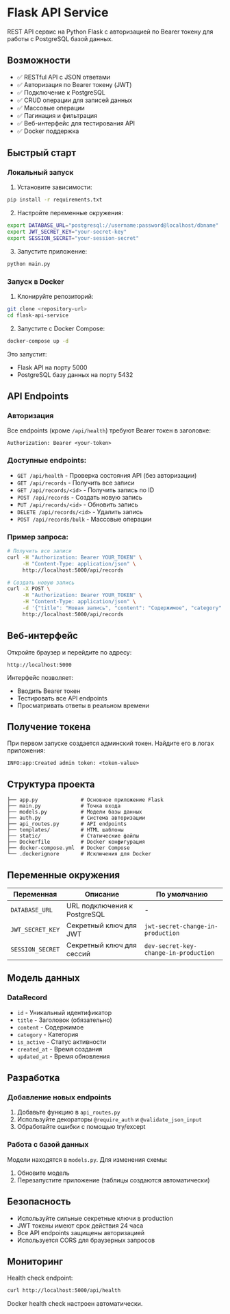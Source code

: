 # Flask API Service

REST API сервис на Python Flask с авторизацией по Bearer токену для работы с PostgreSQL базой данных.

## Возможности

- ✅ RESTful API с JSON ответами
- ✅ Авторизация по Bearer токену (JWT)
- ✅ Подключение к PostgreSQL
- ✅ CRUD операции для записей данных
- ✅ Массовые операции
- ✅ Пагинация и фильтрация
- ✅ Веб-интерфейс для тестирования API
- ✅ Docker поддержка

## Быстрый старт

### Локальный запуск

1. Установите зависимости:
```bash
pip install -r requirements.txt
```

2. Настройте переменные окружения:
```bash
export DATABASE_URL="postgresql://username:password@localhost/dbname"
export JWT_SECRET_KEY="your-secret-key"
export SESSION_SECRET="your-session-secret"
```

3. Запустите приложение:
```bash
python main.py
```

### Запуск в Docker

1. Клонируйте репозиторий:
```bash
git clone <repository-url>
cd flask-api-service
```

2. Запустите с Docker Compose:
```bash
docker-compose up -d
```

Это запустит:
- Flask API на порту 5000
- PostgreSQL базу данных на порту 5432

## API Endpoints

### Авторизация
Все endpoints (кроме `/api/health`) требуют Bearer токен в заголовке:
```
Authorization: Bearer <your-token>
```

### Доступные endpoints:

- `GET /api/health` - Проверка состояния API (без авторизации)
- `GET /api/records` - Получить все записи
- `GET /api/records/<id>` - Получить запись по ID
- `POST /api/records` - Создать новую запись
- `PUT /api/records/<id>` - Обновить запись
- `DELETE /api/records/<id>` - Удалить запись
- `POST /api/records/bulk` - Массовые операции

### Пример запроса:

```bash
# Получить все записи
curl -H "Authorization: Bearer YOUR_TOKEN" \
     -H "Content-Type: application/json" \
     http://localhost:5000/api/records

# Создать новую запись
curl -X POST \
     -H "Authorization: Bearer YOUR_TOKEN" \
     -H "Content-Type: application/json" \
     -d '{"title": "Новая запись", "content": "Содержимое", "category": "example"}' \
     http://localhost:5000/api/records
```

## Веб-интерфейс

Откройте браузер и перейдите по адресу:
```
http://localhost:5000
```

Интерфейс позволяет:
- Вводить Bearer токен
- Тестировать все API endpoints
- Просматривать ответы в реальном времени

## Получение токена

При первом запуске создается админский токен. Найдите его в логах приложения:
```
INFO:app:Created admin token: <token-value>
```

## Структура проекта

```
├── app.py              # Основное приложение Flask
├── main.py             # Точка входа
├── models.py           # Модели базы данных
├── auth.py             # Система авторизации
├── api_routes.py       # API endpoints
├── templates/          # HTML шаблоны
├── static/             # Статические файлы
├── Dockerfile          # Docker конфигурация
├── docker-compose.yml  # Docker Compose
└── .dockerignore       # Исключения для Docker
```

## Переменные окружения

| Переменная | Описание | По умолчанию |
|------------|----------|--------------|
| `DATABASE_URL` | URL подключения к PostgreSQL | - |
| `JWT_SECRET_KEY` | Секретный ключ для JWT | `jwt-secret-change-in-production` |
| `SESSION_SECRET` | Секретный ключ для сессий | `dev-secret-key-change-in-production` |

## Модель данных

### DataRecord
- `id` - Уникальный идентификатор
- `title` - Заголовок (обязательно)
- `content` - Содержимое
- `category` - Категория
- `is_active` - Статус активности
- `created_at` - Время создания
- `updated_at` - Время обновления

## Разработка

### Добавление новых endpoints

1. Добавьте функцию в `api_routes.py`
2. Используйте декораторы `@require_auth` и `@validate_json_input`
3. Обработайте ошибки с помощью try/except

### Работа с базой данных

Модели находятся в `models.py`. Для изменения схемы:
1. Обновите модель
2. Перезапустите приложение (таблицы создаются автоматически)

## Безопасность

- Используйте сильные секретные ключи в production
- JWT токены имеют срок действия 24 часа
- Все API endpoints защищены авторизацией
- Используется CORS для браузерных запросов

## Мониторинг

Health check endpoint:
```bash
curl http://localhost:5000/api/health
```

Docker health check настроен автоматически.